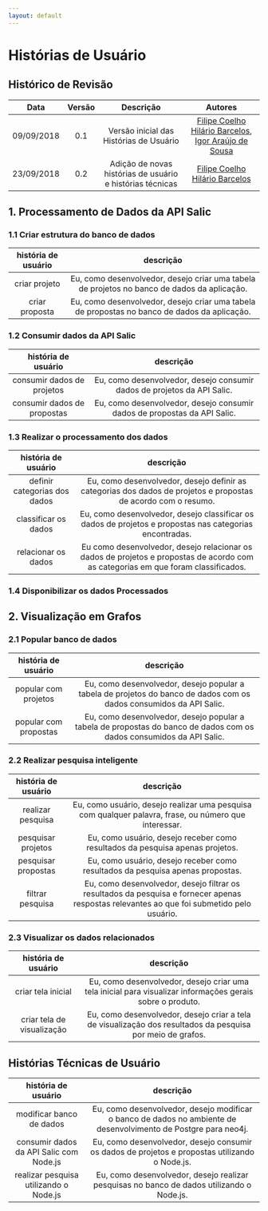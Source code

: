 ```yaml
---
layout: default
---
```


# Histórias de Usuário

## Histórico de Revisão

|           Data          |         Versão         |       Descrição   |         Autores   |
|:----------------------:|:------------------------:|:---------------------:|:--------------:|
| 09/09/2018         |           0.1                | Versão inicial das Histórias de Usuário | [Filipe Coelho Hilário Barcelos](https://github.com/FilipeKN4), [Igor Araújo de Sousa](https://github.com/zero101010) |
| 23/09/2018         |           0.2                | Adição de novas histórias de usuário e histórias técnicas | [Filipe Coelho Hilário Barcelos](https://github.com/FilipeKN4) |

## 1. Processamento de Dados da API Salic

### 1.1 Criar estrutura do banco de dados

|**história de usuário** | **descrição** |
|:---:|:---:|
| criar projeto | Eu, como desenvolvedor, desejo criar uma tabela de projetos no banco de dados da aplicação. |
| criar proposta | Eu, como desenvolvedor, desejo criar uma tabela de propostas no banco de dados da aplicação. |

### 1.2 Consumir dados da API Salic

| **história de usuário** | **descrição** |
|:---:|:---:|
| consumir dados de projetos | Eu, como desenvolvedor, desejo consumir dados de projetos da API Salic. |
| consumir dados de propostas  | Eu, como desenvolvedor, desejo consumir dados de propostas da API Salic. |

### 1.3 Realizar o processamento dos dados

| **história de usuário** | **descrição** |
|:---:|:---:|
| definir categorias dos dados | Eu, como desenvolvedor, desejo definir as categorias dos dados de projetos e propostas de acordo com o resumo. |
| classificar os dados | Eu, como desenvolvedor, desejo classificar os dados de projetos e propostas nas categorias encontradas. |
| relacionar os dados | Eu como desenvolvedor, desejo relacionar os dados de projetos e propostas de acordo com as categorias em que foram classificados. |

### 1.4 Disponibilizar os dados Processados

## 2. Visualização em Grafos

### 2.1 Popular banco de dados

| **história de usuário** | **descrição** |
|:---:|:---:|
| popular com projetos | Eu, como desenvolvedor, desejo popular a tabela de projetos do banco de dados com os dados consumidos da API Salic. |
| popular com propostas | Eu, como desenvolvedor, desejo popular a tabela de propostas do banco de dados com os dados consumidos da API Salic. |

### 2.2 Realizar pesquisa inteligente

| **história de usuário** | **descrição** |
|:---:|:---:|
| realizar pesquisa | Eu, como usuário, desejo realizar uma pesquisa com qualquer palavra, frase, ou número que interessar. |
| pesquisar projetos | Eu, como usuário, desejo receber como resultados da pesquisa apenas projetos. |
| pesquisar propostas | Eu, como usuário, desejo receber como resultados da pesquisa apenas propostas. |
| filtrar pesquisa | Eu, como desenvolvedor, desejo filtrar os resultados da pesquisa e fornecer apenas respostas relevantes ao que foi submetido pelo usuário. |

### 2.3 Visualizar os dados relacionados

| **história de usuário** | **descrição** |
|:---:|:---:|
| criar tela inicial | Eu, como desenvolvedor, desejo criar uma tela inicial para visualizar informações gerais sobre o produto. |
| criar tela de visualização | Eu, como desenvolvedor, desejo criar a tela de visualização dos resultados da pesquisa por meio de grafos. |

## Histórias Técnicas de Usuário

| **história de usuário** | **descrição** |
|:---:|:---:|
| modificar banco de dados | Eu, como desenvolvedor, desejo modificar o banco de dados no ambiente de desenvolvimento de Postgre para neo4j. |
| consumir dados da API Salic com Node.js | Eu, como desenvolvedor, desejo consumir os dados de projetos e propostas utilizando o Node.js. |
| realizar pesquisa utilizando o Node.js| Eu, como desenvolvedor, desejo realizar pesquisas no banco de dados utilizando o Node.js. |